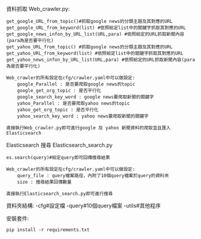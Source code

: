 資料抓取 Web_crawler.py:

    get_google_URL_from_topic()#抓取google news的分類主題及其對應的URL
    get_google_URL_from_keyword(list) #依照給定list中的關鍵字抓取其對應的URL
    get_google_news_infon_by_URL_list(URL,para) #依照給定的URL抓取新聞內容(para為是否要平行化)
    get_yahoo_URL_from_topic() #抓取google news的分類主題及其對應的URL
    get_yahoo_URL_from_keyword(list) #依照給定list中的關鍵字抓取其對應的URL
    get_yahoo_news_infon_by_URL_list(URL,para) #依照給定的URL抓取新聞內容(para為是否要平行化)

    Web_crawler的所有設定在cfg/crawler.yaml中可以做設定:
        google_Parallel : 是否要爬取google news的topic
        google_get_org_topic : 是否平行化
        google_search_key_word : google news要爬取新聞的關鍵字
        yahoo_Parallel : 是否要爬取yahoo news的topic
        yahoo_get_org_topic : 是否平行化
        yahoo_search_key_word : yahoo news要爬取新聞的關鍵字

    直接執行Web_crawler.py即可進行google 及 yahoo 新聞資料的爬取並且匯入Elasticsearch

Elasticsearch 搜尋 Elasticsearch_search.py

    es.search(query)#給定query即可回傳搜尋結果

    Web_crawler的所有設定在cfg/crawler.yaml中可以做設定:
        query_file : query檔案路徑，內附了10個query檔案於query的資料夾
        size : 搜尋結果回傳數量

    直接執行Elasticsearch_search.py即可進行搜尋


資料夾結構:
-cfg#設定檔
-query#10個query檔案
-utils#其他程序

安裝套件:

    pip install -r requirements.txt


